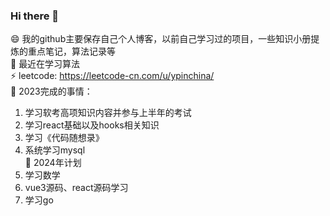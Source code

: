 ### Hi there 👋

<!--
**ypinchina/ypinchina** is a ✨ _special_ ✨ repository because its `README.md` (this file) appears on your GitHub profile.

Here are some ideas to get you started:

- 🔭 I’m currently working on ...
- 🌱 I’m currently learning ...
- 👯 I’m looking to collaborate on ...
- 🤔 I’m looking for help with ...
- 💬 Ask me about ...
- 📫 How to reach me: ...
- 😄 Pronouns: ...
- ⚡ Fun fact: ...
-->
😄 我的github主要保存自己个人博客，以前自己学习过的项目，一些知识小册提炼的重点笔记，算法记录等  
🌱 最近在学习算法  
⚡ leetcode: https://leetcode-cn.com/u/ypinchina/  
🔭 2023完成的事情：  
1. 学习软考高项知识内容并参与上半年的考试  
2. 学习react基础以及hooks相关知识  
3. 学习《代码随想录》  
4. 系统学习mysql  
🔭 2024年计划
1. 学习数学
2. vue3源码、react源码学习
3. 学习go  

